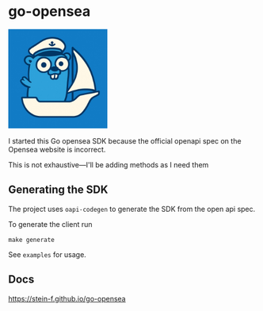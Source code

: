# go-opensea

<img src="logo.jpg" alt="OpenSea Go SDK Logo" width="200"/>

I started this Go opensea SDK because the official openapi spec on the Opensea website is incorrect.

This is not exhaustive—I'll be adding methods as I need them

## Generating the SDK

The project uses `oapi-codegen` to generate the SDK from the open api spec.

To generate the client run

```shell
make generate
```

See `examples` for usage.

## Docs

https://stein-f.github.io/go-opensea